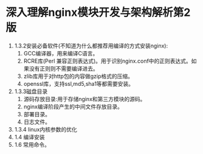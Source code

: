 # 深入理解nginx模块开发与架构解析第2版
1. 1.3.2安装必备软件(不知道为什么都推荐用编译的方式安装nginx):
    1. GCC编译器，用来编译C语言。        
    2. RCRE库(Perl 兼容正则表达式)。用于识别nginx.conf中的正则表达式。如果没有正则则不需要编译进去。      
    3. zlib库用于对http包的内容做gzip格式的压缩。     
    4. openssl库，支持ssl,md5,sha1等都需要安装。      
1. 1.3.3磁盘目录      
    1. 源码存放目录:用于存储nginx和第三方模块的源码。      
    2. nginx编译阶段产生的中间文件存放目录。
    3. 部署目录。
    4. 日志文件。
1. 1.3.4 linux内核参数的优化
1. 1.4 编译安装   
2. 1.6 常用命令。       